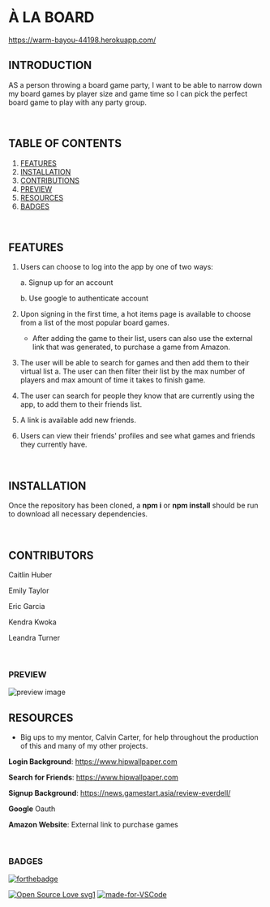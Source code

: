 # À LA BOARD

https://warm-bayou-44198.herokuapp.com/

## INTRODUCTION

AS a person throwing a board game party, I want to be able to narrow down my board games by player size and game time so I can pick the perfect board game to play with any party group.

<br/>

## TABLE OF CONTENTS

1. [FEATURES](#features)
2. [INSTALLATION](#installation)
3. [CONTRIBUTIONS](#contributions)
4. [PREVIEW](#preview)
4. [RESOURCES](#resources)
5. [BADGES](#badges)

<br/>

## FEATURES

1. Users can choose to log into the app by one of two ways:

   a. Signup up for an account
   
   b. Use google to authenticate account

2. Upon signing in the first time, a hot items page is available to choose from a list of the most popular board games. 
   * After adding the game to their list, users can also use the external link that was generated, to purchase a game from Amazon.

3. The user will be able to search for games and then add them to their virtual list
   a. The user can then filter their list by the max number of players and max amount of time it takes to finish game.

4. The user can search for people they know that are currently using the app, to add them to their friends list.

5. A link is available add new friends.

6. Users can view their friends' profiles and see what games and friends they currently have.






<br/>

## INSTALLATION

Once the repository has been cloned, a **npm i** or **npm install** should be run to download all necessary dependencies.

<br/>

## CONTRIBUTORS

Caitlin Huber

Emily Taylor

Eric Garcia

Kendra Kwoka

Leandra Turner

<br/>

### PREVIEW

<img src="client/public/images/Boardgame.gif" alt="preview image"/>

<br/>

## RESOURCES

 * Big ups to my mentor, Calvin Carter, for help throughout the production of this and many of my other projects.

**Login Background**: https://www.hipwallpaper.com

**Search for Friends**: https://www.hipwallpaper.com

**Signup Background**: https://news.gamestart.asia/review-everdell/

**Google** Oauth

**Amazon Website**: External link to purchase games


<br>

### BADGES


[![forthebadge](https://forthebadge.com/images/badges/check-it-out.svg)](https://warm-bayou-44198.herokuapp.com/)

[![Open Source Love svg1](https://badges.frapsoft.com/os/v1/open-source.svg?v=103)](https://github.com/emilyporterfieldtaylor/project_3)
[![made-for-VSCode](https://img.shields.io/badge/Made%20for-VSCode-1f425f.svg)](https://code.visualstudio.com/)

